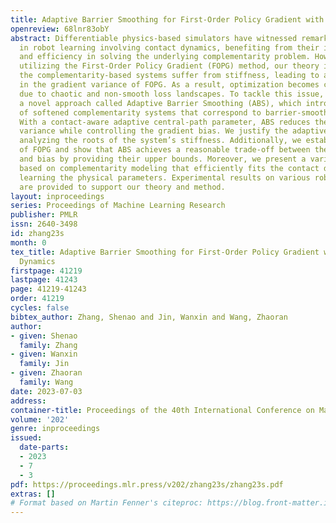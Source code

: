 ```yaml
---
title: Adaptive Barrier Smoothing for First-Order Policy Gradient with Contact Dynamics
openreview: 68lnr83obY
abstract: Differentiable physics-based simulators have witnessed remarkable success
  in robot learning involving contact dynamics, benefiting from their improved accuracy
  and efficiency in solving the underlying complementarity problem. However, when
  utilizing the First-Order Policy Gradient (FOPG) method, our theory indicates that
  the complementarity-based systems suffer from stiffness, leading to an explosion
  in the gradient variance of FOPG. As a result, optimization becomes challenging
  due to chaotic and non-smooth loss landscapes. To tackle this issue, we propose
  a novel approach called Adaptive Barrier Smoothing (ABS), which introduces a class
  of softened complementarity systems that correspond to barrier-smoothed objectives.
  With a contact-aware adaptive central-path parameter, ABS reduces the FOPG gradient
  variance while controlling the gradient bias. We justify the adaptive design by
  analyzing the roots of the system’s stiffness. Additionally, we establish the convergence
  of FOPG and show that ABS achieves a reasonable trade-off between the gradient variance
  and bias by providing their upper bounds. Moreover, we present a variant of FOPG
  based on complementarity modeling that efficiently fits the contact dynamics by
  learning the physical parameters. Experimental results on various robotic tasks
  are provided to support our theory and method.
layout: inproceedings
series: Proceedings of Machine Learning Research
publisher: PMLR
issn: 2640-3498
id: zhang23s
month: 0
tex_title: Adaptive Barrier Smoothing for First-Order Policy Gradient with Contact
  Dynamics
firstpage: 41219
lastpage: 41243
page: 41219-41243
order: 41219
cycles: false
bibtex_author: Zhang, Shenao and Jin, Wanxin and Wang, Zhaoran
author:
- given: Shenao
  family: Zhang
- given: Wanxin
  family: Jin
- given: Zhaoran
  family: Wang
date: 2023-07-03
address: 
container-title: Proceedings of the 40th International Conference on Machine Learning
volume: '202'
genre: inproceedings
issued:
  date-parts:
  - 2023
  - 7
  - 3
pdf: https://proceedings.mlr.press/v202/zhang23s/zhang23s.pdf
extras: []
# Format based on Martin Fenner's citeproc: https://blog.front-matter.io/posts/citeproc-yaml-for-bibliographies/
---
```

